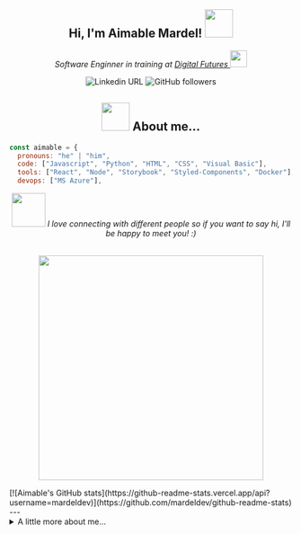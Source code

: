 

<h2 align="center"> Hi, I'm Aimable Mardel! <img src="[https://media.giphy.com/media/mGcNjsfWAjY5AEZNw6/giphy.gif](https://media0.giphy.com/media/2IudUHdI075HL02Pkk/giphy.gif?cid=ecf05e47a2qrsss0ett2onebui4y302znawm57o42l3gt4xt&ep=v1_gifs_search&rid=giphy.gif&ct=g)" width="50"></h2>

<p align="center"><em>Software Enginner in training at <a href="https://digitalfutures.com/">Digital Futures </a><img src="https://media.giphy.com/media/ukMiDlCmdv2og/giphy.gif" width="30"></br>
</em>
  <p align="center">
<img alt="Linkedin URL" src="https://img.shields.io/twitter/url?label=Aimable Mardel&logo=Linkedin&style=social&url=https%3A%2F%2Fwww.linkedin.com%2Fin%2Faimable-mardel%2F"> <img alt="GitHub followers" src="https://img.shields.io/github/followers/mardeldev?style=social">

  </p>
</p>


<h2 align="center"><img src="https://media.giphy.com/media/l4FGI8GoTL7N4DsyI/giphy.gif" width="50"> About me... </h2>



```javascript
const aimable = {
  pronouns: "he" | "him",
  code: ["Javascript", "Python", "HTML", "CSS", "Visual Basic"],
  tools: ["React", "Node", "Storybook", "Styled-Components", "Docker"],
  devops: ["MS Azure"],
```
<p align ="center">
<img src="https://media.giphy.com/media/RK55kY0af18oWYk46F/giphy.gif" width="60"> <em>I love connecting with different people so if you want to say hi, I'll be happy to meet you! :)</em><br/>
  <br/>
</p>
  
  

<p align="center">
<img align='center' src="https://wakatime.com/share/@b12e4e1a-3d9d-498d-a23b-d89cc4751cc0/fc99cab6-78ce-48f6-8b6d-fe2d0659a35a.svg" width="400">
</p>
[![Aimable's GitHub stats](https://github-readme-stats.vercel.app/api?username=mardeldev)](https://github.com/mardeldev/github-readme-stats)
<!--START_SECTION:waka-->

<!--END_SECTION:waka-->
<br/>
---
<details>
  <summary> A little more about me... </summary>
👋🏾 Hi there! I'm Aimable, a passionate and experienced professional with a relentless drive to learn, create, and innovate. I have a background in structural engineering, and I have a keen eye for detail and a strong analytical ability. I have a solid foundation in programming and I'm dedicated to crafting high-quality, efficient, and scalable solutions that make a difference.

My passion for software lies in the ability to think up and create whatever ideas you can dream up, and implementing them elegantly.




🌟 **My Expertise:**
- Skilled in multiple programming languages, including Python, JavaScript, HTML/CSS
- Certified in cloud solutions with Microsoft Azure
- Strong understanding of data structures, algorithms, and software design principles
- Skilled in database management, including SQL and NoSQL solutions
- Familiarity with Agile methodologies and version control systems like Git

🚀 **What I Bring to the Table:**
- A proven track record of delivering successful projects in various domains
- Excellent problem-solving skills and a growth mindset
- A collaborative spirit, always eager to share knowledge and learn from others
- Strong communication skills, ensuring seamless teamwork and effective project management
- A customer-focused approach, valuing user experience and satisfaction

🌱 **Continuously Learning:**
I'm always on the lookout for new technologies, tools, and best practices to stay ahead of the curve and deliver cutting-edge solutions. Currently, I'm diving deeper into cloud computing, machine learning, and artificial intelligence.

📫 **Let's Connect:**
I'm excited to collaborate on projects, discuss ideas, or simply chat about the latest tech trends. Feel free to reach out to me on [LinkedIn](https://www.linkedin.com/in/aimable-mardel) or send me an email at aimable.mardel@gmail.com.

🔍 **Looking for Opportunities:**
I'm open to new challenges and opportunities to grow as a software engineer. If you're an employer seeking a dedicated, results-driven professional, let's talk about how I can contribute to your team's success!
  
</details>
